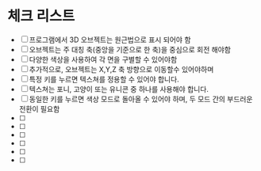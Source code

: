 # 체크 리스트

- [ ] 프로그램에서 3D 오브젝트는 원근법으로 표시 되어야 함
- [ ] 오브젝트는 주 대칭 축(중앙을 기준으로 한 축)을 중심으로 회전 해야함
- [ ] 다양한 색상을 사용하여 각 면을 구별할 수 있어야함
- [ ] 추가적으로, 오브젝트는 X,Y,Z 축 방향으로 이동할수 있어야하며
- [ ] 특정 키를 누르면 텍스쳐를 정용할 수 있어야 합니다.
- [ ] 텍스쳐는 포니, 고양이 또는 유니콘 중 하나를 사용해야 합니다.
- [ ] 동일한 키를 누르면 색상 모드로 돌아올 수 있어야 하며, 두 모드 간의 부드러운 전환이 필요함
- [ ]
- [ ]
- [ ]
- [ ]
- [ ]
- [ ]
